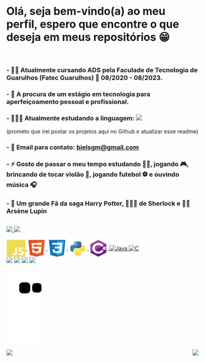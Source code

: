 <div>
  
  # Olá, seja bem-vindo(a) ao meu perfil, espero que encontre o que deseja em meus repositórios 😁
  </div>
  <br>

### - 👨‍🎓 Atualmente cursando ADS pela Faculade de Tecnologia de Guarulhos (Fatec Guarulhos) 📅 08/2020 - 08/2023.
### - 🔭 A procura de um estágio em tecnologia para aperfeiçoamento pessoal e profissional.
### - 👩🏼‍💻 Atualmente estudando a linguagem: <img src="https://img.shields.io/badge/Java-ED8B00?style=for-the-badge&logo=java&logoColor=white" height="23"> 
(prometo que irei postar os projetos aqui no Github e atualizar esse readme)
### -  📧 Email para contato: bielsgm@gmail.com
### - ⚡ Gosto de passar o meu tempo estudando 👨‍💻, jogando 🎮, brincando de tocar violão 🎼, jogando futebol ⚽ e ouvindo música 🎧
### - 🧙 Um grande Fã da saga Harry Potter, 🕵🏼‍♂️ de Sherlock e 🕴🏼 Arsène Lupin

##

<link rel = "stylesheet" href = "https://cdn.jsdelivr.net/gh/devicons/devicon@v2.12.0/devicon.min.css">
<div>
  <a href="https://github.com/gabrielsoaresg">
  <img height="190em" src="https://github-readme-stats.vercel.app/api?username=gabrielsoaresg&show_icons=true&theme=dark&include_all_commits=true&count_private=true"/>
  <img height="190em" src="https://github-readme-stats.vercel.app/api/top-langs/?username=gabrielsoaresg&layout=compact&langs_count=7&theme=midnight-purple"/>
</div>
  
 <div style="display: inline_block"><br>
  <img align="center" alt="Js" height=45 width=50 src="https://raw.githubusercontent.com/devicons/devicon/master/icons/javascript/javascript-plain.svg"/>
  <img align="center" alt="HTML" height=45 width=50 src="https://raw.githubusercontent.com/devicons/devicon/master/icons/html5/html5-original.svg"/>
  <img align="center" alt="CSS" height=45 width=50 src="https://raw.githubusercontent.com/devicons/devicon/master/icons/css3/css3-original.svg"/>
  <img align="center" alt="Python" height=45 width=50 src="https://raw.githubusercontent.com/devicons/devicon/master/icons/python/python-original.svg"/>
  <img align="center" alt="Csharp" height=45 width=50 src="https://raw.githubusercontent.com/devicons/devicon/master/icons/csharp/csharp-original.svg"/>
  <img align="center" alt="Java" height=45 width=50 src="https://cdn.jsdelivr.net/gh/devicons/devicon/icons/java/java-original-wordmark.svg"/>
  <img align="center" alt="C" height=45 width=50 src="https://cdn.jsdelivr.net/gh/devicons/devicon/icons/c/c-original.svg"/>
 

</div>
  
  
  <div>
  <a href="https://web.facebook.com/gabriel.soaresgomes.1" target="_blank" rel="external"><img src="https://img.shields.io/badge/Facebook-1877F2?style=for-the-badge&logo=facebook&logoColor=white"></a>
  <a href = "mailto:bielsgm@gmail.com"  target="_blank" rel="external"><img src="https://img.shields.io/badge/Gmail-D14836?style=for-the-badge&logo=gmail&logoColor=white"></a>
  <a href="https://www.linkedin.com/in/soaresgomes/" target="_blank" rel="external"><img src="https://img.shields.io/badge/-LinkedIn-%230077B5?style=for-the-badge&logo=linkedin&logoColor=white"></a> 
  <a href="https://www.instagram.com/__gabrielsg/" target="_blank" rel=external"><img src="https://img.shields.io/badge/-Instagram-%23E4405F?style=for-the-badge&logo=instagram&logoColor=white"></a>
 
  ![Snake animation](https://github.com/rafaballerini/rafaballerini/blob/output/github-contribution-grid-snake.svg)
  
 
</div>

  <img align="right" src="https://visitor-badge.laobi.icu/badge?page_id=gabrielsoaresg/gabrielsoaresg">
  <img src="https://img.shields.io/github/followers/gabrielsoaresg.svg?style=social&label=Follow&maxAge=2592000">
